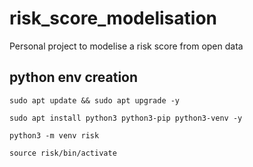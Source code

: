 # risk_score_modelisation

Personal project to modelise a risk score from open data 


## python env creation
`sudo apt update && sudo apt upgrade -y`

`sudo apt install python3 python3-pip python3-venv -y`

`python3 -m venv risk`

`source risk/bin/activate`



